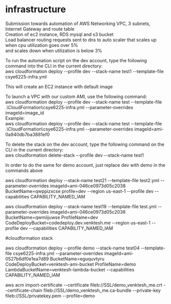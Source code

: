# infrastructure
Submission towards automation of AWS Networking VPC, 3 subnets, Internet Gateway and route table  
Creation of ec2 instance, RDS mysql and s3 bucket  
Load balancer routing requests sent to dns to auto scaler that scales up when cpu utilization goes over 5%  
and scales down when utilization is below 3%  
  
To run the automation script on the dev account, type the following command into the CLI in the current directory:  
aws cloudformation deploy --profile dev --stack-name test1 --template-file csye6225-infra.yml  
  
This will create an EC2 instance with default image  
  
To launch a VPC with our custom AMI, use the following command:  
aws cloudformation deploy --profile dev --stack-name test --template-file .\CloudFormation\csye6225-infra.yml --parameter-overrides imageId=image_id  
Example:  
aws cloudformation deploy --profile dev --stack-name test --template-file .\CloudFormation\csye6225-infra.yml --parameter-overrides imageId=ami-0a940db7ba3881ef0  
  
To delete the stack on the dev account, type the following command on the CLI in the current directory:  
aws cloudformation delete-stack --profile dev --stack-name test1  
  
In order to do the same for demo account, just replace dev with demo in the commands above

aws cloudformation deploy --stack-name test21 --template-file test2.yml --parameter-overrides imageId=ami-046ce0973d05c2038 BucketName=qwppizxcse profile=dev --region us-east-1 --profile dev --capabilities CAPABILITY_NAMED_IAM  
  
aws cloudformation deploy --stack-name test19 --template-file test.yml --parameter-overrides imageId=ami-046ce0973d05c2038 BucketName=qwmiijuwse ProfileName=dev CodeDeployBucket=codedeploy.dev.venktesh.me --region us-east-1 --profile dev --capabilities CAPABILITY_NAMED_IAM  


#cloudformation stack
  
aws cloudformation deploy --profile demo --stack-name test04 --template-file csye6225-infra.yml --parameter-overrides imageId=ami-0527b6df0e1ea7d89 BucketName=eguquvtyru CodeDeployBucket=venktesh-ami-bucket ProfileName=demo LambdaBucketName=venktesh-lambda-bucket --capabilities CAPABILITY_NAMED_IAM


aws acm import-certificate --certificate fileb://SSL/demo_venktesh_me.crt --certificate-chain fileb://SSL/demo_venktesh_me.ca-bundle --private-key fileb://SSL/privatekey.pem --profile=demo
